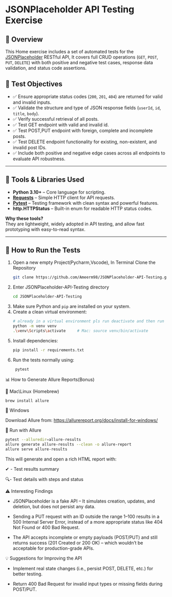 # JSONPlaceholder API Testing Exercise

## 📌 Overview

This Home exercise includes a set of automated tests for the [JSONPlaceholder](https://jsonplaceholder.typicode.com) RESTful API,
It covers full CRUD operations (`GET`, `POST`, `PUT`, `DELETE`) with both positive and negative test cases, response data validation, and status code assertions.

## 🎯 Test Objectives


- ✅ Ensure appropriate status codes (`200`, `201`, `404`) are returned for valid and invalid inputs.
- ✅ Validate the structure and type of JSON response fields (`userId`, `id`, `title`, `body`).
- ✅ Verify successful retrieval of all posts.
- ✅ Test GET endpoint with valid and invalid id.
- ✅ Test POST,PUT endpoint with foreign, complete and incomplete posts.
- ✅ Test DELETE endpoint functionality for existing, non-existent, and invalid post IDs.
- ✅ Include both positive and negative edge cases across all endpoints to evaluate API robustness.


---


## 🔧 Tools & Libraries Used

- **Python 3.10+** – Core language for scripting.
- **[Requests](https://docs.python-requests.org/)** – Simple HTTP client for API requests.
- **[Pytest](https://docs.pytest.org/)** – Testing framework with clean syntax and powerful features.
- **http.HTTPStatus** – Built-in enum for readable HTTP status codes.

**Why these tools?**  
They are lightweight, widely adopted in API testing, and allow fast prototyping with easy-to-read syntax.

---

## 🚀 How to Run the Tests

1. Open a new empty Project(Pycharm,Vscode), In Terminal Clone the Repository
   ```bash
   git clone https://github.com/Ameerm98/JSONPlaceholder-API-Testing.git
2. Enter JSONPlaceholder-API-Testing directory 
   ```bash
   cd JSONPlaceholder-API-Testing
3. Make sure Python and `pip` are installed on your system.
4. Create a clean virtual environment:
   ```bash
   # already in a virtual environment pls run deactivate and then run suggested commands
   python -m venv venv
   .\venv\Scripts\activate     # Mac: source venv/bin/activate      
   
5. Install dependencies:
   ```bash
   pip install -r requirements.txt
6. Run the tests normally using:
   ```bash
    pytest

📊 How to Generate Allure Reports(Bonus)

🔹 Mac\Linux (Homebrew)
   ```bash 
   brew install allure
```
🔹 Windows

Download Allure from: https://allurereport.org/docs/install-for-windows/

🧪 Run with Allure
   ```bash
   pytest --alluredir=allure-results
   allure generate allure-results --clean -o allure-report
   allure serve allure-results
   ```
This will generate and open a rich HTML report with:

✔ - Test results summary

🔍- Test details with steps and status

⚠️ Interesting Findings
- JSONPlaceholder is a fake API – It simulates creation, updates, and deletion, but does not persist any data.

- Sending a PUT request with an ID outside the range 1–100 results in a 500 Internal Server Error, instead of a more appropriate status like 404 Not Found or 400 Bad Request.

- The API accepts incomplete or empty payloads (POST/PUT) and still returns success (201 Created or 200 OK) – which wouldn’t be acceptable for production-grade APIs.



💡 Suggestions for Improving the API

 - Implement real state changes (i.e., persist POST, DELETE, etc.) for better testing.

 - Return 400 Bad Request for invalid input types or missing fields during POST/PUT.
